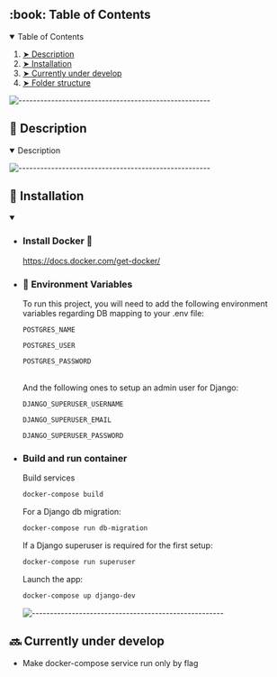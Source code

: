 <!-- TABLE OF CONTENTS -->
<h2 id="table-of-contents"> :book: Table of Contents</h2>
<details open="open">
  <summary>Table of Contents</summary>
  <ol>
    <li><a href="#Description"> ➤ Description</a></li>
    <li><a href="#Installation"> ➤ Installation</a></li>
    <li><a href="#Currently-under-develop"> ➤ Currently under develop</a></li>
    <li><a href="#Folder-structure"> ➤ Folder structure</a></li>
  </ol>
</details>

![-----------------------------------------------------](https://raw.githubusercontent.com/andreasbm/readme/master/assets/lines/rainbow.png)

## :pencil: Description
<details open="open">
<summary><span>Description</span></summary>
</details>

![-----------------------------------------------------](https://raw.githubusercontent.com/andreasbm/readme/master/assets/lines/rainbow.png)

## :floppy_disk: Installation

<details open="open">
<summary> </summary>

- ### Install Docker :whale:

  https://docs.docker.com/get-docker/

- ### :closed_lock_with_key: Environment Variables

  To run this project, you will need to add the following environment variables regarding DB mapping to your .env file:

  `POSTGRES_NAME`

  `POSTGRES_USER`

  `POSTGRES_PASSWORD`

  <br/>And the following ones to setup an admin user for Django:

  `DJANGO_SUPERUSER_USERNAME`

  `DJANGO_SUPERUSER_EMAIL`

  `DJANGO_SUPERUSER_PASSWORD`

- ### Build and run container

  Build services

  ```bash
  docker-compose build
  ```

  For a Django db migration:

  ```bash
  docker-compose run db-migration
  ```

  If a Django superuser is required for the first setup:

  ```bash
  docker-compose run superuser
  ```

  Launch the app:

  ```bash
  docker-compose up django-dev
  ```

  ![-----------------------------------------------------](https://raw.githubusercontent.com/andreasbm/readme/master/assets/lines/rainbow.png)

</details>

## :soon: Currently under develop

- Make docker-compose service <superuser> run only by flag

